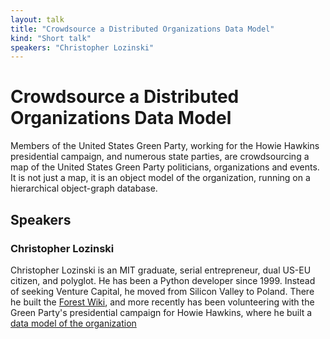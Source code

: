 ```yaml
---
layout: talk
title: "Crowdsource a Distributed Organizations Data Model"
kind: "Short talk"
speakers: "Christopher Lozinski"
---
```


# Crowdsource a Distributed Organizations Data Model

Members of the United States Green Party, working for the Howie Hawkins presidential campaign, and numerous state parties, are crowdsourcing a map of the  United States Green Party politicians, organizations and events.  It is not just a map, it is an object model of the organization, running on a hierarchical object-graph database.

## Speakers

### Christopher Lozinski

Christopher Lozinski is an MIT graduate, serial entrepreneur, dual US-EU citizen, and polyglot. He has been a Python developer since 1999.  Instead of seeking Venture Capital, he moved from Silicon Valley to Poland.   There he built the [Forest Wiki](https://ForestWiki.com), and more recently has been volunteering with the Green Party's presidential campaign for Howie Hawkins, where he built a [data model of the organization](https://maps.howie2020.tech)
